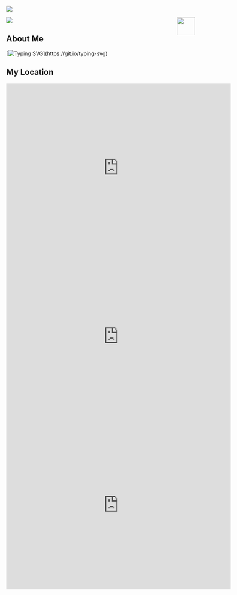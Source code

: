 ![](assets/Bottom_up.svg)

![](./src/header_.png)
<a href="https://www.python.org/"><img src="https://upload.wikimedia.org/wikipedia/commons/c/c3/Python-logo-notext.svg" align="right" height="48" width="48" ></a>

## About Me
[![Typing SVG](https://readme-typing-svg.herokuapp.com?color=%2336BCF7&center=true&vCenter=true&width=600&lines=I+am+Currently+a+Ph.D+Student+in+Xiamen+University;+I+Received+My+M.S.+Degree+in+Telecom+from+UNSW;+My+Research+Interests+Include:;+Natural+Language+Processing,+Computer+Vision,+etc.)](https://git.io/typing-svg)

## My Location

<iframe src="https://www.google.com/maps/embed?pb=!1m18!1m12!1m3!1d3237.5774861352344!2d118.098501!3d24.439521!2m3!1f0!2f0!3f0!3m2!1i1024!2i768!4f13.1!3m3!1m2!1s0x0%3A0x0!2zMjTCsDI2JzIyLjMiTiAxMTjCsDA1JzU0LjYiRQ!5e0!3m2!1sen!2s!4v1597822389101!5m2!1sen!2s&z=14" width="600" height="450" style="border:0;" allowfullscreen="" aria-hidden="false" tabindex="0"></iframe>


<iframe src="https://www.google.com/maps/embed?pb=!1m18!1m12!1m3!2d5153.316369043733!2d118.098501!3d24.439521!2m3!1f0!2f0!3f0!3m2!1i1024!2i768!4f13.1!3m3!1m2!1s0x0%3A0x0!2zMjTCsDI2JzIyLjMiTiAxMTjCsDA1JzU0LjYiRQ!5e0!3m2!1sen!2s!4v1597822389101!5m2!1sen!2s" width="600" height="450" style="border:0;" allowfullscreen="" aria-hidden="false" tabindex="0"></iframe>


<iframe src="https://www.google.com/maps/embed?pb=!1m18!1m12!1m3!1d11153.316369043733!2d118.098501!3d24.439521!2m3!1f0!2f0!3f0!3m2!1i1024!2i768!4f13.1!3m3!1m2!1s0x0%3A0x0!2zMjTCsDI2JzIyLjMiTiAxMTjCsDA1JzU0LjYiRQ!5e0!3m2!1sen!2s!4v1597822389101!5m2!1sen!2s" width="600" height="450" style="border:0;" allowfullscreen="" aria-hidden="false" tabindex="0"></iframe>






